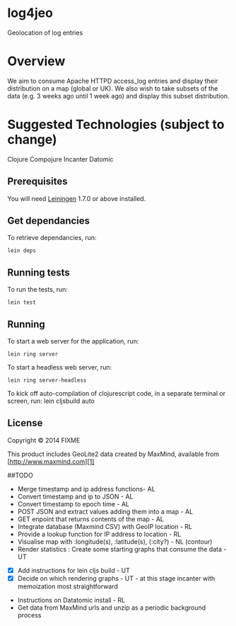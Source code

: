 # log4jeo

Geolocation of log entries

# Overview

We aim to consume Apache HTTPD access_log entries and display their distribution on a map (global or UK).
We also wish to take subsets of the data (e.g. 3 weeks ago until 1 week ago) and display this subset distribution.

# Suggested Technologies (subject to change)
Clojure 
Compojure
Incanter
Datomic


## Prerequisites

You will need [Leiningen][1] 1.7.0 or above installed.

[1]: https://github.com/technomancy/leiningen

## Get dependancies

To retrieve dependancies, run:

	lein deps


## Running tests

To run the tests, run:

	lein test

## Running

To start a web server for the application, run:

    lein ring server
    
To start a headless web server, run:

    lein ring server-headless

To kick off auto-compilation of clojurescript code, in a separate terminal or screen, run:
    lein cljsbuild auto
    
## License

Copyright © 2014 FIXME

This product includes GeoLite2 data created by MaxMind, available from [http://www.maxmind.com][1]

[1]: http://www.maxmind.com

##TODO

- Merge timestamp and ip address functions- AL
- Convert timestamp and ip to JSON - AL
- Convert timestamp to epoch time - AL
- POST JSON and extract values adding them into a map - AL
- GET enpoint that returns contents of the map - AL
- Integrate database (Maxmind CSV) with GeoIP location - RL
- Provide a lookup function for IP address to location - RL
- Visualise map with :longitude(s), :latitude(s), (:city?) - NL  (contour)
- Render statistics : Create some starting graphs that consume the data - UT
- [x] Add instructions for lein cljs build - UT 
- [x] Decide on which rendering graphs - UT - at this stage incanter with memoization most straightforward
- Instructions on Datatomic install - RL
- Get data from MaxMind urls and unzip as a periodic background process
